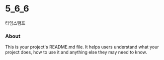 5_6_6
=====

타임스탬프

### About

This is your project's README.md file. It helps users understand what your
project does, how to use it and anything else they may need to know.